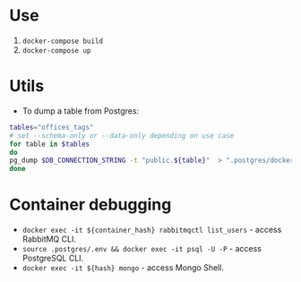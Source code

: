 # Use

1. `docker-compose build`
2. `docker-compose up`

# Utils

* To dump a table from Postgres:

```bash
tables="offices_tags"
# set --schema-only or --data-only depending on use case
for table in $tables
do
pg_dump $DB_CONNECTION_STRING -t "public.${table}"  > ".postgres/docker-entrypoint-initdb.d/${table}.sql"
done
```

# Container debugging

* `docker exec -it ${container_hash} rabbitmqctl list_users` - access RabbitMQ CLI.
* `source .postgres/.env && docker exec -it psql -U -P` - access
	PostgreSQL CLI.
* `docker exec -it ${hash} mongo` - access Mongo Shell.
